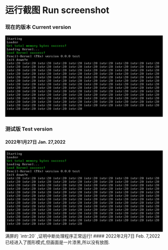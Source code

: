 # 运行截图 Run screenshot
### 现在的版本 Current version
<img src="test/22_1_27.jpg" />

### 测试版 Test version
#### 2022年1月27日 Jan. 27,2022
<img src="test/22_1_27.jpg" />
满屏的 `intr:20` ,证明中断处理程序正常运行!
#### 2022年2月7日 Feb. 7,2022
已经进入了图形模式,但画面是一片漆黑,所以没有放图.
